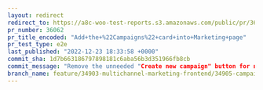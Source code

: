 ```yaml
---
layout: redirect
redirect_to: https://a8c-woo-test-reports.s3.amazonaws.com/public/pr/36062/e2e/index.html
pr_number: 36062
pr_title_encoded: "Add+the+%22Campaigns%22+card+into+Marketing+page"
pr_test_type: e2e
last_published: "2022-12-23 18:33:58 +0000"
commit_sha: 1d7b663186797898181c6aba56b3d351966fb8cb
commit_message: "Remove the unneeded "Create new campaign" button for now."
branch_name: feature/34903-multichannel-marketing-frontend/34905-campaigns-card
---
```

